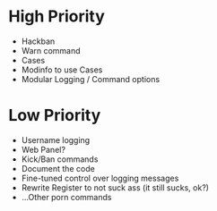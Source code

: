 # High Priority
* Hackban
* Warn command
* Cases
* Modinfo to use Cases
* Modular Logging / Command options
# Low Priority
* Username logging
* Web Panel?
* Kick/Ban commands
* Document the code
* Fine-tuned control over logging messages
* Rewrite Register to not suck ass (it still sucks, ok?)
* ...Other porn commands
